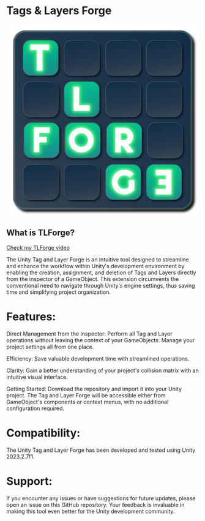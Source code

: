 # Tags & Layers Forge

<p align="center">
  <img src="Assets/TLForge/UI/Icon/TLForge_Icon.png" alt="TLForge Icon" width="500"/>
</p>

## What is TLForge?
[Check my TLForge video](https://youtu.be/rY1nTzFOj48)
    
The Unity Tag and Layer Forge is an intuitive tool designed to streamline and enhance the workflow within Unity's development environment by enabling the creation, assignment, and deletion of Tags and Layers directly from the inspector of a GameObject. This extension circumvents the conventional need to navigate through Unity's engine settings, thus saving time and simplifying project organization.

# Features:

Direct Management from the Inspector: 
Perform all Tag and Layer operations without leaving the context of your GameObjects.
Manage your project settings all from one place.

Efficiency: 
Save valuable development time with streamlined operations.

Clarity: 
Gain a better understanding of your project's collision matrix with an intuitive visual interface.

Getting Started:
Download the repository and import it into your Unity project. The Tag and Layer Forge will be accessible either from GameObject's components or context menus, with no additional configuration required.

# Compatibility:

The Unity Tag and Layer Forge has been developed and tested using Unity 2023.2.7f1.

# Support:

If you encounter any issues or have suggestions for future updates, please open an issue on this GitHub repository. Your feedback is invaluable in making this tool even better for the Unity development community.
